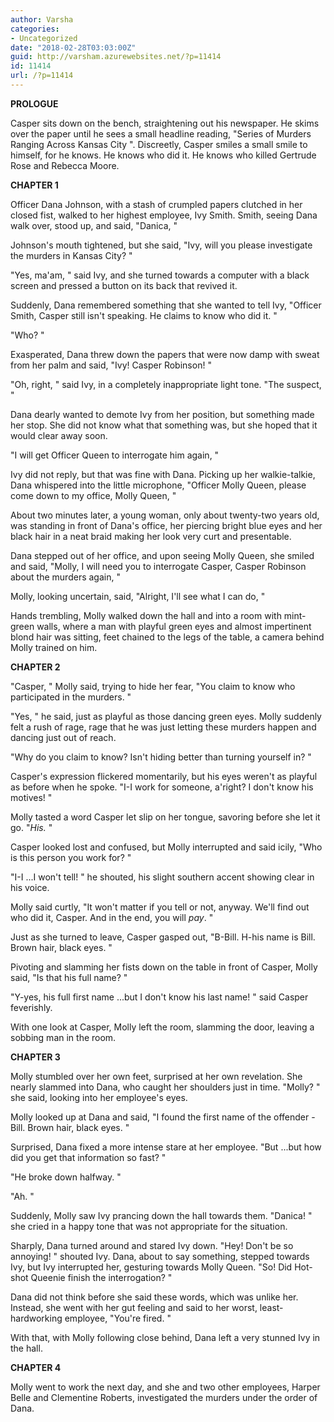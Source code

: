 ```yaml
---
author: Varsha
categories:
- Uncategorized
date: "2018-02-28T03:03:00Z"
guid: http://varsham.azurewebsites.net/?p=11414
id: 11414
url: /?p=11414
---
```


**PROLOGUE**

Casper sits down on the bench, straightening out his newspaper. He skims over the paper until he sees a small headline reading,  "Series of Murders Ranging Across Kansas City ". Discreetly, Casper smiles a small smile to himself, for he knows. He knows who did it. He knows who killed Gertrude Rose and Rebecca Moore.

**CHAPTER 1**

Officer Dana  Johnson, with a stash of crumpled papers clutched in her closed fist, walked to her highest employee, Ivy Smith. Smith, seeing Dana walk over, stood up, and said,  "Danica, "

Johnson's mouth tightened, but she said,  "Ivy, will you please investigate the murders in Kansas City? "

 "Yes, ma'am, " said Ivy, and she turned towards a computer with a black screen and pressed a button on its back that revived it.

Suddenly, Dana remembered something that she wanted to tell Ivy,  "Officer Smith, Casper still isn't speaking. He claims to know who did it. "

 "Who? "

Exasperated, Dana threw down the papers that were now damp with sweat from her palm and said,  "Ivy! Casper Robinson! "

 "Oh, right, " said Ivy, in a completely inappropriate light tone.  "The suspect, "

Dana dearly wanted to demote Ivy from her position, but something made her stop. She did not know what that something was, but she hoped that it would clear away soon.

 "I will get Officer Queen to interrogate him again, "

Ivy did not reply, but that was fine with Dana. Picking up her walkie-talkie, Dana whispered into the little microphone,  "Officer Molly Queen, please come down to my office, Molly Queen, "

About two minutes later, a young woman, only about twenty-two years old, was standing in front of Dana's office, her piercing bright blue eyes and her black hair in a neat braid making her look very curt and presentable.

Dana stepped out of her office, and upon seeing Molly Queen, she smiled and said,  "Molly, I will need you to interrogate Casper, Casper Robinson about the murders again, "

Molly, looking uncertain, said,  "Alright, I'll see what I can do, "

Hands trembling, Molly walked down the hall and into a room with mint-green walls, where a man with playful green eyes and almost impertinent blond hair was sitting, feet chained to the legs of the table, a camera behind Molly trained on him.

**CHAPTER 2**

 "Casper, " Molly said, trying to hide  her fear,  "You claim to know who participated in the murders. "

 "Yes, " he said, just as playful as those dancing green eyes. Molly suddenly felt a rush of rage, rage that he was just letting these murders happen and dancing just out of reach.

 "Why do you claim to know? Isn't hiding  better than turning yourself in? "

Casper's expression flickered momentarily, but his eyes weren't as playful as before when he spoke.  "I-I work for someone, a'right? I don't know his motives! "

Molly tasted a word Casper let slip on her tongue, savoring before she let it go.  "_His._ "

Casper looked lost and confused, but Molly interrupted and said icily,  "Who is this person you work for? "

 "I-I ...I won't tell! " he shouted, his slight southern accent showing clear in his voice.

Molly said curtly,  "It won't matter if you tell or not, anyway. We'll find out who did it, Casper. And in the end, you will _pay_. "

Just as she turned to leave, Casper gasped out,  "B-Bill. H-his name is Bill. Brown hair, black eyes. "

Pivoting and slamming her fists down on the table in front of Casper,  Molly said,  "Is that his full name? "

 "Y-yes, his full first name ...but I don't know his last name! " said Casper feverishly.

With one look at Casper, Molly left the room, slamming the door, leaving a sobbing man in the room.

**CHAPTER 3**

Molly stumbled over her own feet, surprised at her own revelation. She nearly slammed into Dana, who caught her shoulders just in time.  "Molly? " she said, looking into her employee's eyes.

Molly looked up at Dana and said,  "I found the first name of the offender - Bill. Brown hair, black eyes. "

Surprised, Dana fixed a more intense stare at her employee.  "But ...but how did you get that information so fast? "

 "He broke down halfway. "

 "Ah. "

Suddenly, Molly saw Ivy prancing down the hall towards them.  "Danica! " she cried in a happy tone that was not appropriate for the situation.

Sharply, Dana turned around and stared Ivy down.  "Hey! Don't be so annoying! " shouted Ivy. Dana, about to say something, stepped towards Ivy, but Ivy interrupted her, gesturing towards Molly Queen.  "So! Did Hot-shot Queenie finish the interrogation? "

Dana did not think before she said these words, which was unlike her. Instead, she went with her gut feeling and said to her worst, least-hardworking employee,  "You're fired. "

With that, with Molly following close behind, Dana left a very stunned Ivy in the hall.

**CHAPTER 4**

Molly went to work the next day, and she and two other employees, Harper Belle and Clementine Roberts, investigated the murders under the order of Dana.

 